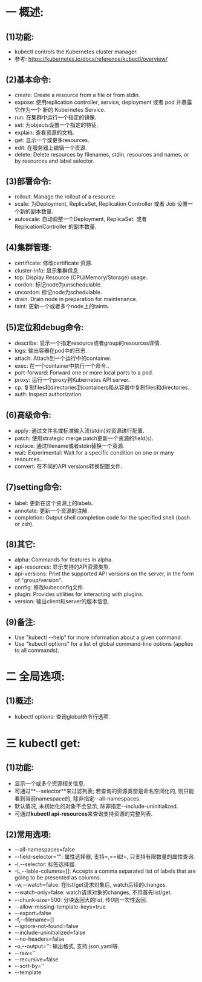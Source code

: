# 一 概述:
## (1)功能:
- kubectl controls the Kubernetes cluster manager.
- 参考: https://kubernetes.io/docs/reference/kubectl/overview/

## (2)基本命令:
- create: Create a resource from a file or from stdin.
- expose: 使用replication controller, service, deployment 或者 pod 并暴露它作为一个 新的 Kubernetes Service.
- run: 在集群中运行一个指定的镜像.
- set: 为objects设置一个指定的特征.
- explain: 查看资源的文档.
- get: 显示一个或更多resources.
- edit: 在服务器上编辑一个资源.
- delete: Delete resources by filenames, stdin, resources and names, or by resources and label selector.

## (3)部署命令:
- rollout: Manage the rollout of a resource.
- scale: 为Deployment, ReplicaSet, Replication Controller 或者 Job 设置一个新的副本数量.
- autoscale: 自动调整一个Deployment, ReplicaSet, 或者 ReplicationController 的副本数量.

## (4)集群管理:
- certificate: 修改certificate 资源.
- cluster-info: 显示集群信息.
- top: Display Resource (CPU/Memory/Storage) usage.
- cordon: 标记node为unschedulable.
- uncordon: 标记node为schedulable.
- drain: Drain node in preparation for maintenance.
- taint: 更新一个或者多个node上的taints.

## (5)定位和debug命令:
- describe: 显示一个指定resource或者group的resources详情.
- logs: 输出容器在pod中的日志.
- attach: Attach到一个运行中的container.
- exec: 在一个container中执行一个命令..
- port-forward: Forward one or more local ports to a pod.
- proxy: 运行一个proxy到Kubernetes API server.
- cp: 复制files和directories到containers和从容器中复制files和directories..
- auth: Inspect authorization.

## (6)高级命令:
- apply: 通过文件名或标准输入流(stdin)对资源进行配置.
- patch: 使用strategic merge patch更新一个资源的field(s).
- replace: 通过filename或者stdin替换一个资源.
- wait: Experimental: Wait for a specific condition on one or many resources..
- convert: 在不同的API versions转换配置文件.

## (7)setting命令:
- label: 更新在这个资源上的labels.
- annotate: 更新一个资源的注解.
- completion: Output shell completion code for the specified shell (bash or zsh).

## (8)其它:
- alpha: Commands for features in alpha.
- api-resources: 显示支持的API资源类型.
- api-versions: Print the supported API versions on the server, in the form of "group/version".
- config: 修改kubeconfig文件.
- plugin: Provides utilities for interacting with plugins.
- version: 输出client和server的版本信息.

## (9)备注:
- Use "kubectl <command> --help" for more information about a given command.
- Use "kubectl options" for a list of global command-line options (applies to all commands).

# 二 全局选项:
## (1)概述:
- kubectl options: 查询global命令行选项.

# 三 kubectl get:
## (1)功能:
- 显示一个或多个资源相关信息.
- 可通过**--selector**来过滤列表; 若查询的资源类型是命名空间化的, 则只能看到当前namespace的, 除非指定--all-namespaces.
- 默认情况, 未初始化的对象不会显示, 除非指定--include-uninitialized.
- 可通过**kubectl api-resources**来查询支持资源的完整列表.

## (2)常用选项:
- --all-namespaces=false
- --field-selector="": 属性选择器, 支持=,==和!=, 只支持有限数量的属性查询.
- -l,--selector: 标签选择器.
- -L,--lable-columns=[]: Accepts a comma separated list of labels that are going to be presented as columns.
- -w,--watch=false: 在list/get请求对象后, watch后续的changes.
- --watch-only=false: watch请求对象的changes, 不用首先list/get.
- --chunk-size=500: 分块返回大的list, 传0则一次性返回.
- --allow-missing-template-keys=true
- --export=false
- -f,--filename=[]
- --ignore-not-found=false
- --include-uninitialized=false
- --no-headers=false
- -o,--output='': 输出格式, 支持:json,yaml等.
- --raw=''
- --recursive=false
- --sort-by=''
- --template
